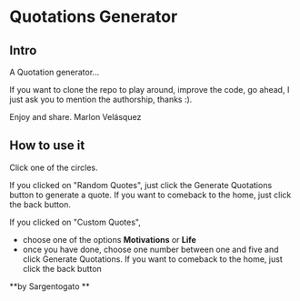 # Quotations Generator

## Intro

A Quotation generator...

If you want to clone the repo to play around, improve the code, go ahead, I just ask you to mention the authorship, thanks :).

Enjoy and share. Marlon Velásquez

## How to use it
Click one of the circles.

If you clicked on "Random Quotes", just click the Generate Quotations button to generate a quote. If you want to comeback to the home, just click the back button.

If you clicked on "Custom Quotes", 
- choose one of the options **Motivations** or **Life**
- once you have done, choose one number between one and five and click Generate Quotations. 
 If you want to comeback to the home, just click the back button

**by Sargentogato **

